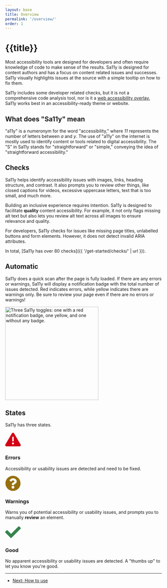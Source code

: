 ```yaml
---
layout: base
title: Overview
permalink: '/overview/'
order: 1
---
```


# {{title}}
Most accessibility tools are designed for developers and often require knowledge of code to make sense of the results. Sa11y is designed for content authors and has a focus on content related issues and successes. Sa11y visually highlights issues at the source with a simple tooltip on how to fix them.

Sa11y includes some developer related checks, but it is not a comprehensive code analysis tool, nor is it a [web accessibility overlay.](https://www.a11yproject.com/posts/should-i-use-an-accessibility-overlay/) Sa11y works best in an accessibility-ready theme or website.

## What does "Sa11y" mean
"a11y" is a numeronym for the word "accessibility," where *11* represents the number of letters between *a* and *y*. The use of "a11y" on the internet is mostly used to identify content or tools related to digital accessibility. The "S" in Sa11y stands for "straightforward" or "simple," conveying the idea of "straightforward accessibility."

## Checks
Sa11y helps identify accessibility issues with images, links, heading structure, and contrast. It also prompts you to review other things, like closed captions for videos, excessive uppercase letters, text that is too small, and much more.

Building an inclusive experience requires intention. Sa11y is designed to facilitate **quality** content accessibility. For example, it not only flags missing alt text but also lets you review alt text across all images to ensure relevance and quality.

For developers, Sa11y checks for issues like missing page titles, unlabelled buttons and form elements. However, it does not detect invalid ARIA attributes.

In total, [Sa11y has over 80 checks]({{ '/get-started/checks/' | url }}).

## Automatic
Sa11y does a quick scan after the page is fully loaded. If there are any errors or warnings, Sa11y will display a notification badge with the total number of issues detected. Red indicates errors, while yellow indicates there are warnings only. Be sure to review your page even if there are no errors or warnings!

<img width="300" src="{{ '/images/screenshots/notification.webp' | url }}" alt="Three Sa11y toggles: one with a red notification badge, one yellow, and one without any badge." class="img-fluid" loading="lazy">

## States
Sa11y has three states.

<div class="row">
    <div class="col-lg-4">
        <div class="h-100 bg-light rounded-3">
            <div class="text-center pt-4">
              <svg width="50" xmlns="http://www.w3.org/2000/svg" viewBox="0 0 512 512"><!--!Font Awesome Free 6.7.1 by @fontawesome - https://fontawesome.com License - https://fontawesome.com/license/free Copyright 2024 Fonticons, Inc.--><path fill="#D30016" d="M256 32c14.2 0 27.3 7.5 34.5 19.8l216 368c7.3 12.4 7.3 27.7 .2 40.1S486.3 480 472 480L40 480c-14.3 0-27.6-7.7-34.7-20.1s-7-27.8 .2-40.1l216-368C228.7 39.5 241.8 32 256 32zm0 128c-13.3 0-24 10.7-24 24l0 112c0 13.3 10.7 24 24 24s24-10.7 24-24l0-112c0-13.3-10.7-24-24-24zm32 224a32 32 0 1 0 -64 0 32 32 0 1 0 64 0z"/></svg>
            </div>
            <div class="p-3">
                <h3>Errors</h3>
                <p>Accessibility or usability issues are detected and need to be fixed.</p>
            </div>
        </div>
    </div>
    <div class="col-lg-4">
        <div class="h-100 bg-light rounded-3">
            <div class="text-center pt-4">
              <svg width="50" xmlns="http://www.w3.org/2000/svg" viewBox="0 0 512 512"><!--!Font Awesome Free 6.7.1 by @fontawesome - https://fontawesome.com License - https://fontawesome.com/license/free Copyright 2024 Fonticons, Inc.--><path fill="#966f0d" d="M504 256c0 137-111 248-248 248S8 393 8 256C8 119.1 119 8 256 8s248 111.1 248 248zM262.7 90c-54.5 0-89.3 23-116.5 63.8-3.5 5.3-2.4 12.4 2.7 16.3l34.7 26.3c5.2 3.9 12.6 3 16.7-2.1 17.9-22.7 30.1-35.8 57.3-35.8 20.4 0 45.7 13.1 45.7 33 0 15-12.4 22.7-32.5 34C247.1 238.5 216 254.9 216 296v4c0 6.6 5.4 12 12 12h56c6.6 0 12-5.4 12-12v-1.3c0-28.5 83.2-29.6 83.2-106.7 0-58-60.2-102-116.5-102zM256 338c-25.4 0-46 20.6-46 46 0 25.4 20.6 46 46 46s46-20.6 46-46c0-25.4-20.6-46-46-46z"/></svg>
            </div>
            <div class="p-3">
                <h3>Warnings</h3>
                <p>Warns you of potential accessibility or usability issues, and prompts you to manually <strong>review</strong> an element.</p>
            </div>
        </div>
    </div>
    <div class="col-lg-4">
        <div class="h-100 bg-light rounded-3">
         <div class="text-center pt-4">
            <svg fill="#36844e" width="50" xmlns="http://www.w3.org/2000/svg" viewBox="0 0 512 512"><!--!Font Awesome Free 6.7.1 by @fontawesome - https://fontawesome.com License - https://fontawesome.com/license/free Copyright 2024 Fonticons, Inc.--><path d="M173.9 439.4l-166.4-166.4c-10-10-10-26.2 0-36.2l36.2-36.2c10-10 26.2-10 36.2 0L192 312.7 432.1 72.6c10-10 26.2-10 36.2 0l36.2 36.2c10 10 10 26.2 0 36.2l-294.4 294.4c-10 10-26.2 10-36.2 0z"/></svg>
         </div>
          <div class="p-3">
              <h3>Good</h3>
              <p>No apparent accessibility or usability issues are detected. A "thumbs up" to let you know you're good.</p>
          </div>
        </div>
    </div>
</div>

<hr class="mt-5" aria-hidden="true">
<nav aria-label="Pagination" class="pt-4">
  <ul class="pagination justify-content-center">
    <li class="mx-2"><a class="btn btn-sa11y" href="{{ '/get-started/how-to-use/' | url }}">Next: How to use <i class="bi bi-arrow-right"></i></a></li>
 </ul>
</nav>
